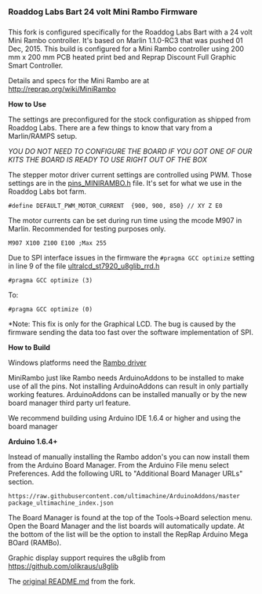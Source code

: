 ### Roaddog Labs Bart 24 volt Mini Rambo Firmware
### 


This fork is configured specifically for the Roaddog Labs Bart with a 24 volt Mini Rambo controller.  It's based on Marlin 1.1.0-RC3 that was pushed 01 Dec, 2015.  This build is configured for a Mini Rambo controller using 200 mm x 200 mm PCB heated print bed and Reprap Discount Full Graphic Smart Controller.


Details and specs for the Mini Rambo are at http://reprap.org/wiki/MiniRambo

__How to Use__

The settings are preconfigured for the stock configuration as shipped from Roaddog Labs.  There are a few things to know that vary from a Marlin/RAMPS setup.

_YOU DO NOT NEED TO CONFIGURE THE BOARD IF YOU GOT ONE OF OUR KITS_
_THE BOARD IS READY TO USE RIGHT OUT OF THE BOX_

The stepper motor driver current settings are controlled using PWM.  Those settings are in the [pins_MINIRAMBO.h](./BartMiniRambo/pins_MINIRAMBO.h) file.  It's set for what we use in the Roaddog Labs bot farm. 

`#define DEFAULT_PWM_MOTOR_CURRENT  {900, 900, 850} // XY Z E0 `

The motor currents can be set during run time using the mcode M907 in Marlin. Recommended for testing purposes only.

`M907 X100 Z100 E100 ;Max 255`


Due to SPI interface issues in the firmware the `#pragma GCC optimize` setting in line 9 of the file [ultralcd_st7920_u8glib_rrd.h](./BartMiniRambo/ultralcd_st7920_u8glib_rrd.h)

`#pragma GCC optimize (3)`

To:

`#pragma GCC optimize (0)`


*Note: This fix is only for the Graphical LCD. The bug is caused by the firmware sending the data too fast over the software implementation  of SPI.

__How to Build__

Windows platforms need the [Rambo driver](http://reprap.org/wiki/File:RAMBo_USBdriver.zip)


MiniRambo just like Rambo needs ArduinoAddons to be installed to make use of all the pins. Not installing ArduinoAddons can result in only partially working features. ArduinoAddons can be installed manually or by the new board manager third party url feature.  

We recommend building using Arduino IDE 1.6.4 or higher and using the board manager

__Arduino 1.6.4+__

Instead of manually installing the Rambo addon's you can now install them from the Arduino Board Manager. From the Arduino File menu select Preferences. Add the following URL to "Additional Board Manager URLs" section.

`https://raw.githubusercontent.com/ultimachine/ArduinoAddons/master package_ultimachine_index.json`

The Board Manager is found at the top of the Tools->Board selection menu. Open the Board Manager and the list boards will automatically update. At the bottom of the list will be the option to install the RepRap Arduino Mega BOard (RAMBo).

Graphic display support requires the u8glib from https://github.com/olikraus/u8glib


The [original README.md](Orig_README.md) from the fork.